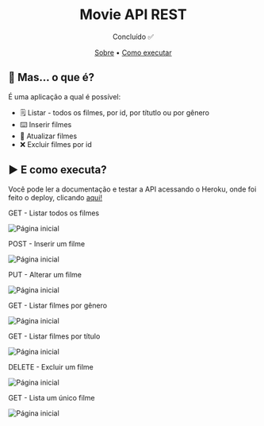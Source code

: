 
<h1 align="center">Movie API REST</h1>
<p align="center">Concluído ✅</p>
<p align="center">
 <a href="#Sobre">Sobre</a> •
 <a href="#Executar">Como executar</a>
</p>

<h2 id="Sobre">👀 Mas... o que é?</h2>
<p>É uma aplicação a qual é possível:</p>

- 🗒️ Listar - todos os filmes, por id, por títutlo ou por gênero
- ⌨️ Inserir filmes 
- 🔄 Atualizar filmes
-  ❌ Excluir filmes por id

<h2 id="Executar">▶️ E como executa?</h2>
<p>Você pode ler a documentação e testar a API acessando o Heroku, onde foi feito o deploy, clicando <a href="https://movies-api-tk.herokuapp.com/swagger-ui.html">aqui!</a></p>

<p>GET - Listar todos os filmes</p>
<img src="https://media.giphy.com/media/F30pUNIksRDmzqBTlP/giphy.gif" alt="Página inicial">

<p>POST - Inserir um filme</p>
<img src="https://media.giphy.com/media/F30pUNIksRDmzqBTlP/giphy.gif" alt="Página inicial">

<p>PUT - Alterar um filme</p>
<img src="https://media.giphy.com/media/F30pUNIksRDmzqBTlP/giphy.gif" alt="Página inicial">

<p>GET - Listar filmes por gênero</p>
<img src="https://imgur.com/a/wAyKXJZ" alt="Página inicial">

<p>GET - Listar filmes por título</p>
<img src="https://media.giphy.com/media/F30pUNIksRDmzqBTlP/giphy.gif" alt="Página inicial">

<p>DELETE - Excluir um filme</p>
<img src="https://imgur.com/a/VtVqfL1" alt="Página inicial">

<p>GET - Lista um único filme</p>
<img src="https://imgur.com/a/RpFXFKr" alt="Página inicial">

